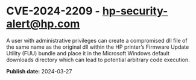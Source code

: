 # CVE-2024-2209 - hp-security-alert@hp.com

A user with administrative privileges can create a compromised dll file of the same name as the original dll within the HP printer’s Firmware Update Utility (FUU) bundle and place it in the Microsoft Windows default downloads directory which can lead to potential arbitrary code execution.

**Publish date:** 2024-03-27
